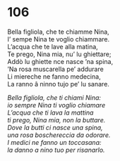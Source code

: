 # 106
  
Bella figliola, che te chiamme Nina,  
I’ sempe Nina te voglio chiammare.  
L’acqua che te lave alla matina,  
Te prego, Nina mia, nu’ lu ghiettare;  
Addò lu ghiette nce nasce ’na spina,  
’Na rosa muscarella pe’ addurare  
Li miereche ne fanno medecina,  
La ranno â ninno tujo pe’ lu sanare.

*Bella figliola, che ti chiami Nina:  
io sempre Nina ti voglio chiamare  
L’acqua che ti lava la mattina  
ti prego, Nina mia, non la buttare.  
Dove la butti ci nasce una spina,  
una rosa boschereccia da odorare.  
I medici ne fanno un toccasana:  
la danno a nino tuo per risanarlo.*



